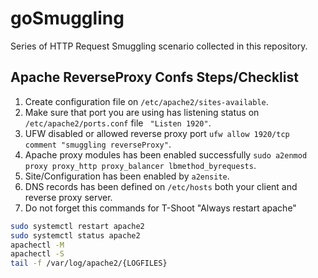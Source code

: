 # goSmuggling
Series of HTTP Request Smuggling scenario collected in this repository. 

## Apache ReverseProxy Confs Steps/Checklist

1. Create configuration file on ```/etc/apache2/sites-available```.
2. Make sure that port you are using has listening status on  ```/etc/apache2/ports.conf``` file ``` "Listen 1920"```.
3. UFW disabled or allowed reverse proxy port
```ufw allow 1920/tcp comment "smuggling reverseProxy"```.
4. Apache proxy modules has been enabled successfully ```sudo a2enmod proxy proxy_http proxy_balancer lbmethod_byrequests```.
5. Site/Configuration has been enabled by ```a2ensite```.
6. DNS records has been defined on ```/etc/hosts``` both your client and reverse proxy server.
7. Do not forget this commands for T-Shoot "Always restart apache"
```sh
sudo systemctl restart apache2
sudo systemctl status apache2
apachectl -M
apachectl -S
tail -f /var/log/apache2/{LOGFILES}
```